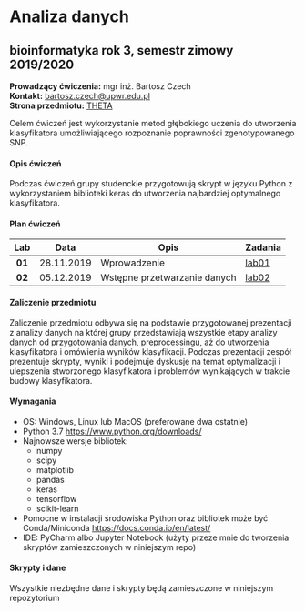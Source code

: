 # Analiza danych
## bioinformatyka rok 3, semestr zimowy 2019/2020
**Prowadzący ćwiczenia:** mgr inż. Bartosz Czech\
**Kontakt:** [bartosz.czech@upwr.edu.pl](mailto:bartosz.czech@upwr.edu.pl)\
**Strona przedmiotu:** [THETA](http://theta.edu.pl/teaching/analiza-danych/)

Celem ćwiczeń jest wykorzystanie metod głębokiego uczenia do utworzenia klasyfikatora umożliwiającego rozpoznanie poprawności zgenotypowanego SNP. 

#### Opis ćwiczeń

Podczas ćwiczeń grupy studenckie przygotowują skrypt w języku Python z wykorzystaniem biblioteki keras do utworzenia najbardziej optymalnego klasyfikatora.

#### Plan ćwiczeń

| Lab | Data | Opis | Zadania |
| :---: | --- | --- | --- |
| **01** | 28.11.2019 | Wprowadzenie | [lab01](labs/Analiza_danych_cw1.ipynb) |
| **02** | 05.12.2019 | Wstępne przetwarzanie danych | [lab02](labs/Analiza_danych_cw2.ipynb) |
#### Zaliczenie przedmiotu

Zaliczenie przedmiotu odbywa się na podstawie przygotowanej prezentacji z analizy danych na której grupy przedstawiają wszystkie etapy analizy danych od przygotowania danych, preprocessingu, aż do utworzenia klasyfikatora i omówienia wyników klasyfikacji. Podczas prezentacji zespół prezentuje skrypty,  wyniki i podejmuje dyskusję na temat optymalizacji i ulepszenia stworzonego klasyfikatora i problemów wynikających w trakcie budowy klasyfikatora. 

#### Wymagania

* OS: Windows, Linux lub MacOS (preferowane dwa ostatnie)
* Python 3.7 https://www.python.org/downloads/
* Najnowsze wersje bibliotek:
	* numpy
	* scipy
	* matplotlib
	* pandas
	* keras
	* tensorflow
	* scikit-learn
* Pomocne w instalacji środowiska Python oraz bibliotek może być Conda/Miniconda https://docs.conda.io/en/latest/
* IDE: PyCharm albo Jupyter Notebook (użyty przeze mnie do tworzenia skryptów zamieszczonych w niniejszym repo)

#### Skrypty i dane

Wszystkie niezbędne dane i skrypty będą zamieszczone w niniejszym repozytorium
